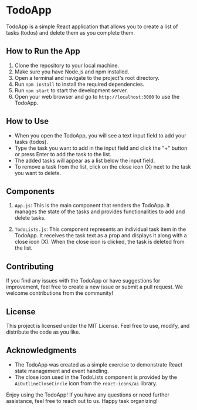 # TodoApp

TodoApp is a simple React application that allows you to create a list of tasks (todos) and delete them as you complete them.

## How to Run the App

1. Clone the repository to your local machine.
2. Make sure you have Node.js and npm installed.
3. Open a terminal and navigate to the project's root directory.
4. Run `npm install` to install the required dependencies.
5. Run `npm start` to start the development server.
6. Open your web browser and go to `http://localhost:3000` to use the TodoApp.

## How to Use

- When you open the TodoApp, you will see a text input field to add your tasks (todos).
- Type the task you want to add in the input field and click the "+" button or press Enter to add the task to the list.
- The added tasks will appear as a list below the input field.
- To remove a task from the list, click on the close icon (X) next to the task you want to delete.

## Components

1. `App.js`: This is the main component that renders the TodoApp. It manages the state of the tasks and provides functionalities to add and delete tasks.

2. `TodoLists.js`: This component represents an individual task item in the TodoApp. It receives the task text as a prop and displays it along with a close icon (X). When the close icon is clicked, the task is deleted from the list.

## Contributing

If you find any issues with the TodoApp or have suggestions for improvement, feel free to create a new issue or submit a pull request. We welcome contributions from the community!

## License

This project is licensed under the MIT License. Feel free to use, modify, and distribute the code as you like.

## Acknowledgments

- The TodoApp was created as a simple exercise to demonstrate React state management and event handling.
- The close icon used in the TodoLists component is provided by the `AiOutlineCloseCircle` icon from the `react-icons/ai` library.

Enjoy using the TodoApp! If you have any questions or need further assistance, feel free to reach out to us. Happy task organizing!
